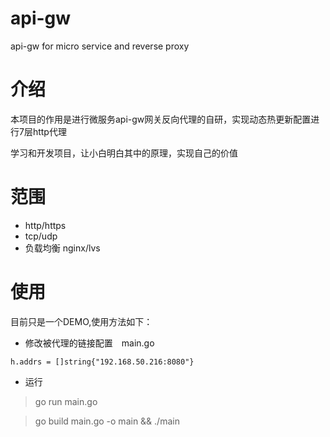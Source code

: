 # api-gw
api-gw for micro service and reverse proxy

# 介绍

本项目的作用是进行微服务api-gw网关反向代理的自研，实现动态热更新配置进行7层http代理

学习和开发项目，让小白明白其中的原理，实现自己的价值

# 范围

* http/https
* tcp/udp
* 负载均衡 nginx/lvs

# 使用

目前只是一个DEMO,使用方法如下：

* 修改被代理的链接配置　main.go 

```
h.addrs = []string{"192.168.50.216:8080"}
```

* 运行

> go run main.go

> go build main.go -o main && ./main
